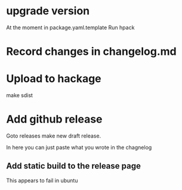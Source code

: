 
# upgrade version

At the moment in package.yaml.template
Run hpack

# Record changes in changelog.md

# Upload to hackage

make sdist


# Add github release

Goto releases make new draft release.

In here you can just paste what you wrote in the chagnelog

## Add static build to the release page
 This appears to fail in ubuntu
